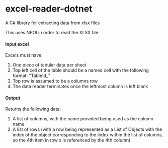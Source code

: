 # excel-reader-dotnet

A C# library for extracting data from xlsx files 

This uses NPOI in order to read the XLSX file.

#### Input excel
Excels must have:
1. One piece of tabular data per sheet
2. Top left cell of the table should be a named cell with the following format: "TableId_<TableIdName>"
3. Top row is assumed to be a columns row
3. The data reader terminates once the leftmost column is left blank

#### Output 
Returns the following data:
1. A list of columns, with the name provided being used as the column name
2. A list of rows (with a row being represented as a List of Objects with the index of the object corresponding to the index within the list of columns, so the 4th item in row x is referenced by the 4th column)


